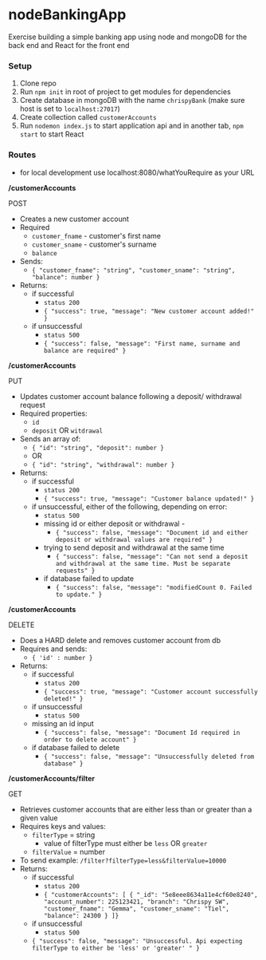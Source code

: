 # nodeBankingApp
Exercise building a simple banking app using node and mongoDB for the back end and React for the front end

### Setup

1. Clone repo
2. Run `npm init` in root of project to get modules for dependencies
3. Create database in mongoDB with the name `chrispyBank` (make sure host is set to `localhost:27017`) 
4. Create collection called `customerAccounts`
5. Run `nodemon index.js` to start application api and in another tab, `npm start` to start React

### Routes
- for local development use localhost:8080/whatYouRequire as your URL

**/customerAccounts**

POST
- Creates a new customer account
- Required
    - `customer_fname` - customer's first name 
    - `customer_sname` - customer's surname 
    - `balance`
- Sends: 
  - `{ "customer_fname": "string", "customer_sname": "string", "balance": number }`
- Returns:
    - if successful 
        - `status 200`
        - `{ "success": true, "message": "New customer account added!" }`  
    - if unsuccessful
        - `status 500` 
        - `{ "success": false, "message": "First name, surname and balance are required" }`
    
**/customerAccounts**

PUT
- Updates customer account balance following a deposit/ withdrawal request
- Required properties:
    - `id`
    - `deposit` OR `witdrawal`
- Sends an array of:
    - `{ "id": "string", "deposit": number }` 
    - OR
    - `{ "id": "string", "withdrawal": number }` 
- Returns:
    - if successful
        - `status 200`
        - `{ "success": true, "message": "Customer balance updated!" }` 
    - if unsuccessful, either of the following, depending on error:
   	    - `status 500`
	    - missing id or either deposit or withdrawal
                -
	        - `{ "success": false, "message": "Document id and either deposit or withdrawal values are required" }`
	    - trying to send deposit and withdrawal at the same time
	        - `{ "success": false, "message": "Can not send a deposit and withdrawal at the same time. Must be separate requests" }`
	    - if database failed to update
	        - `{ "success": false, "message": "modifiedCount 0. Failed to update." }`
		


**/customerAccounts**
 
DELETE
- Does a HARD delete and removes customer account from db
- Requires and sends:
    - `{ 'id' : number }` 
- Returns:
    - if successful
        - `status 200`
        - `{ "success": true, "message": "Customer account successfully deleted!" }`  
    - if unsuccessful 
        - `status 500`
	- missing an id input
	    - `{ "success": false, "message": "Document Id required in order to delete account" }`
	- if database failed to delete
	    - `{ "success": false, "message": "Unsuccessfully deleted from database" }`
	    
	    
**/customerAccounts/filter**
 
GET
- Retrieves customer accounts that are either less than or greater than a given value
- Requires keys and values:
    - `filterType` = string
        - value of filterType must either be `less` OR `greater`
    - `filterValue` = number
- To send example: `/filter?filterType=less&filterValue=10000`
- Returns:
    - if successful
        - `status 200`
        - `{ "customerAccounts": [
		{
		    "_id": "5e8eee8634a11e4cf60e8240",
		    "account_number": 225123421,
		    "branch": "Chrispy SW",
		    "customer_fname": "Gemma",
		    "customer_sname": "Tiel",
		    "balance": 24300
		}
	]}`  
    - if unsuccessful 
        - `status 500`
	- `{
    	"success": false,
    	"message": "Unsuccessful. Api expecting filterType to either be 'less' or 'greater' "
	}`
